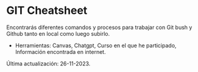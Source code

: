 # GIT Cheatsheet

Encontrarás diferentes comandos y procesos para trabajar con Git bush y Github tanto en local como luego subirlo.

- Herramientas: Canvas, Chatgpt, Curso en el que he participado, Información encontrada en internet.

Última actualización: 26-11-2023.